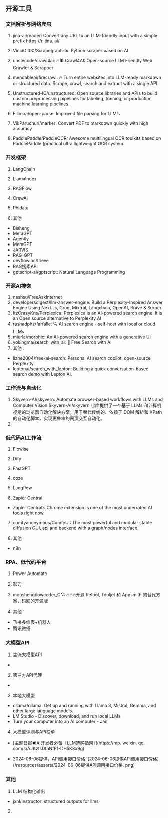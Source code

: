 ## 开源工具

### 文档解析与网络爬虫
1. jina-ai/reader: Convert any URL to an LLM-friendly input with a simple prefix https://r. jina. ai/

2. VinciGit00/Scrapegraph-ai: Python scraper based on AI

3. unclecode/crawl4ai: 🔥🕷️ Crawl4AI: Open-source LLM Friendly Web Crawler & Scrapper

4. mendableai/firecrawl: 🔥 Turn entire websites into LLM-ready markdown or structured data. Scrape, crawl, search and extract with a single API. 

5. Unstructured-IO/unstructured: Open source libraries and APIs to build custom preprocessing pipelines for labeling, training, or production machine learning pipelines. 

6. Filimoa/open-parse: Improved file parsing for LLM’s

7. VikParuchuri/marker: Convert PDF to markdown quickly with high accuracy

8. PaddlePaddle/PaddleOCR: Awesome multilingual OCR toolkits based on PaddlePaddle (practical ultra lightweight OCR system

### 开发框架
1. LangChain

2. LlamaIndex

3. RAGFlow

4. CrewAI

5. Phidata

6. 其他
- Bisheng
- MetaGPT
- Agently
- MemGPT
- JARVIS
- RAG-GPT
- devflowinc/trieve
- RAG搜索API
- gptscript-ai/gptscript: Natural Language Programming

### 开源AI搜索
1. nashsu/FreeAskInternet
2. developersdigest/llm-answer-engine: Build a Perplexity-Inspired Answer Engine Using Next. js, Groq, Mixtral, Langchain, OpenAI, Brave & Serper
3. ItzCrazyKns/Perplexica: Perplexica is an AI-powered search engine. It is an Open source alternative to Perplexity AI
4. rashadphz/farfalle: 🔍 AI search engine - self-host with local or cloud LLMs
5. miurla/morphic: An AI-powered search engine with a generative UI
6. yokingma/search_with_ai: 🤖 Free Search with AI
7. 其他：
- lizhe2004/free-ai-search: Personal AI search copilot, open-source Perplexity
- leptonai/search_with_lepton: Building a quick conversation-based search demo with Lepton AI. 
  
### 工作流与自动化
1. Skyvern-AI/skyvern: Automate browser-based workflows with LLMs and Computer Vision
Skyvern-AI/skyvern 仓库提供了一个基于 LLMs 和计算机视觉的浏览器自动化解决方案，用于替代传统的、依赖于 DOM 解析和 XPath 的自动化脚本，实现更鲁棒的网页交互自动化。
2. 

### 低代码AI工作流
1. Flowise

2. Dify

3. FastGPT

4. coze

5. Langflow

6. Zapier Central
- Zapier Central’s Chrome extension is one of the most underrated AI tools right now. 

7. comfyanonymous/ComfyUI: The most powerful and modular stable diffusion GUI, api and backend with a graph/nodes interface. 

8. 其他
- n8n

### RPA、低代码平台
1. Power Automate

2. 影刀

3. mousheng/lowcoder_CN: 🔥🔥🔥开源 Retool, Tooljet 和 Appsmith 的替代方案，码匠的开源版

4. 其他：
- 飞书多维表+机器人
- 腾讯微搭


### 大模型API
1. 主流大模型API
- 
2. 第三方API代理
- 
3. 本地大模型
- ollama/ollama: Get up and running with Llama 3, Mistral, Gemma, and other large language models. 
- LM Studio - Discover, download, and run local LLMs
- Turn your computer into an AI computer - Jan
4. 大模型评测与API榜单
- [主题日报◉AI开发者必备〖LLM选购指南〗](https://mp. weixin. qq. com/s/AJKztsDtnNfF1-DH5K8x9g)

- 2024-06-06提供，API调用接口价格
![2024-06-06提供API调用接口价格](/resources/asserts/2024-06-06提供API调用接口价格. png)

### 其他
1. LLM 结构化输出
- jxnl/instructor: structured outputs for llms
2. 

